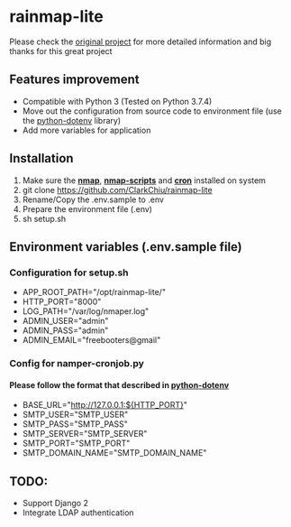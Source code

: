 # rainmap-lite

Please check the [original project](https://github.com/cldrn/rainmap-lite) for more detailed information and big thanks for this great project

## Features improvement

- Compatible with Python 3 (Tested on Python 3.7.4)
- Move out the configuration from source code to environment file (use the [python-dotenv](https://github.com/theskumar/python-dotenv) library)
- Add more variables for application

## Installation

1. Make sure the **<u>nmap</u>**, **<u>nmap-scripts</u>** and **<u>cron</u>** installed on system
2. git clone https://github.com/ClarkChiu/rainmap-lite
3. Rename/Copy the .env.sample to .env
4. Prepare the environment file (.env)
5. sh setup.sh

## Environment variables (.env.sample file)

### Configuration for setup.sh

- APP_ROOT_PATH="/opt/rainmap-lite/"
- HTTP_PORT="8000"
- LOG_PATH="/var/log/nmaper.log"
- ADMIN_USER="admin"
- ADMIN_PASS="admin"
- ADMIN_EMAIL="freebooters@gmail"

### Config for namper-cronjob.py

#### Please follow the format that described in [python-dotenv](https://github.com/theskumar/python-dotenv)

- BASE_URL="http://127.0.0.1:${HTTP_PORT}"
- SMTP_USER="SMTP_USER"
- SMTP_PASS="SMTP_PASS"
- SMTP_SERVER="SMTP_SERVER"
- SMTP_PORT="SMTP_PORT"
- SMTP_DOMAIN_NAME="SMTP_DOMAIN_NAME"

## TODO:

- Support Django 2
- Integrate LDAP authentication
